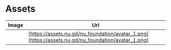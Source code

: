 # Assets

| Image  | Url |
| ------------- | ------------- |
| <img src="https://assets.nu.gd/nu_foundation/avatar_1.png" height="5em" /> | [https://assets.nu.gd/nu_foundation/avatar_1.png](https://assets.nu.gd/nu_foundation/avatar_1.png)  |
